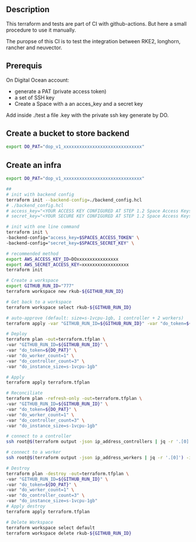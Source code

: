 ## Description

This terraform and tests are part of CI with github-actions. But here a small procedure to use it manually.

The puropse of this CI is to test the integration between RKE2, longhorn, rancher and neuvector.

## Prerequis

On Digital Ocean account:
- generate a PAT (private access token)
- a set of SSH key
- Create a Space with a an acces_key and a secret key

Add inside ./test a file .key with the private ssh key generate by DO.

## Create a bucket to store backend

```bash
export DO_PAT="dop_v1_xxxxxxxxxxxxxxxxxxxxxxxxxxxxxx"


```

## Create an infra

```bash
export DO_PAT="dop_v1_xxxxxxxxxxxxxxxxxxxxxxxxxxxxxx"

##
# init with backend config
terraform init --backend-config=./backend_config.hcl
# ./backend_config.hcl
# access_key="<YOUR ACCESS KEY CONFIGURED AT STEP 1.2 Space Access Keys from the Tutorial>"
# secret_key="<YOUR SECURE KEY CONFIGURED AT STEP 1.2 Space Access Keys from the Tutorial>"

# init with one line command
terraform init \
-backend-config="access_key=$SPACES_ACCESS_TOKEN" \
-backend-config="secret_key=$SPACES_SECRET_KEY" \

# recommended method
export AWS_ACCESS_KEY_ID=DOxxxxxxxxxxxxxxxx
export AWS_SECRET_ACCESS_KEY=xxxxxxxxxxxxxxxxxx
terraform init

# Create a workspace
export GITHUB_RUN_ID="777"
terraform workspace new rkub-${GITHUB_RUN_ID}

# Get back to a workspace
terraform workspace select rkub-${GITHUB_RUN_ID}

# auto-approve (default: size=s-1vcpu-1gb, 1 controller + 2 workers)
terraform apply -var "GITHUB_RUN_ID=${GITHUB_RUN_ID}" -var "do_token=${DO_PAT}" -auto-approve

# Deploy
terraform plan -out=terraform.tfplan \
-var "GITHUB_RUN_ID=${GITHUB_RUN_ID}" \
-var "do_token=${DO_PAT}" \
-var "do_worker_count=1" \
-var "do_controller_count=3" \
-var "do_instance_size=s-1vcpu-1gb"

# Apply
terraform apply terraform.tfplan

# Reconciliate
terraform plan -refresh-only -out=terraform.tfplan \
-var "GITHUB_RUN_ID=${GITHUB_RUN_ID}" \
-var "do_token=${DO_PAT}" \
-var "do_worker_count=1" \
-var "do_controller_count=3" \
-var "do_instance_size=s-1vcpu-1gb"

# connect to a controller
ssh root@$(terraform output -json ip_address_controllers | jq -r '.[0]') -i .key

# connect to a worker
ssh root@$(terraform output -json ip_address_workers | jq -r '.[0]') -i .key

# Destroy
terraform plan -destroy -out=terraform.tfplan \
-var "GITHUB_RUN_ID=${GITHUB_RUN_ID}" \
-var "do_token=${DO_PAT}" \
-var "do_worker_count=1" \
-var "do_controller_count=3" \
-var "do_instance_size=s-1vcpu-1gb"
# Apply destroy
terraform apply terraform.tfplan

# Delete Workspace
terraform workspace select default
terraform workspace delete rkub-${GITHUB_RUN_ID}
```

